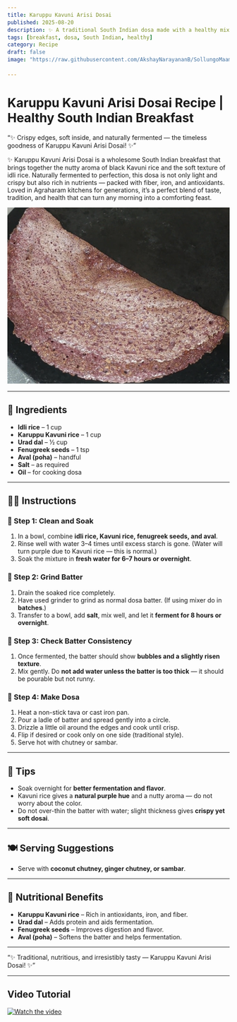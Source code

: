 ```yaml
---
title: Karuppu Kavuni Arisi Dosai  
published: 2025-08-20  
description: ✨ A traditional South Indian dosa made with a healthy mix of black Kavuni rice and idli rice, fermented to perfection — a wholesome breakfast treat! ✨  
tags: [breakfast, dosa, South Indian, healthy]  
category: Recipe  
draft: false  
image: "https://raw.githubusercontent.com/AkshayNarayananB/SollungoMaami/master/images/kavunidosai.png"  

---
```


# Karuppu Kavuni Arisi Dosai Recipe | Healthy South Indian Breakfast  

“✨ Crispy edges, soft inside, and naturally fermented — the timeless goodness of Karuppu Kavuni Arisi Dosai! ✨” 

✨ Karuppu Kavuni Arisi Dosai is a wholesome South Indian breakfast that brings together the nutty aroma of black Kavuni rice and the soft texture of idli rice. Naturally fermented to perfection, this dosa is not only light and crispy but also rich in nutrients — packed with fiber, iron, and antioxidants. Loved in Agraharam kitchens for generations, it’s a perfect blend of taste, tradition, and health that can turn any morning into a comforting feast. 

![kavunidosai](https://raw.githubusercontent.com/AkshayNarayananB/SollungoMaami/master/images/kavunidosai.png)  

---

## 🛒 Ingredients  

-  **Idli rice** – 1 cup  
-  **Karuppu Kavuni rice** – 1 cup  
-  **Urad dal** – ½ cup  
-  **Fenugreek seeds** – 1 tsp  
-  **Aval (poha)** – handful  
-  **Salt** – as required  
-  **Oil** – for cooking dosa  

---

## 👩‍🍳 Instructions  

### 🔸 Step 1: Clean and Soak  
1. In a bowl, combine **idli rice, Kavuni rice, fenugreek seeds, and aval**.  
2. Rinse well with water 3–4 times until excess starch is gone. (Water will turn purple due to Kavuni rice — this is normal.)  
3. Soak the mixture in **fresh water for 6–7 hours or overnight**.  

### 🔸 Step 2: Grind Batter  
1. Drain the soaked rice completely.  
2. Have used grinder to grind as normal dosa batter. (If using mixer do in **batches**.)  
3. Transfer to a bowl, add **salt**, mix well, and let it **ferment for 8 hours or overnight**.  

### 🔸 Step 3: Check Batter Consistency  
1. Once fermented, the batter should show **bubbles and a slightly risen texture**.  
2. Mix gently. Do **not add water unless the batter is too thick** — it should be pourable but not runny.  

### 🔸 Step 4: Make Dosa  
1. Heat a non-stick tava or cast iron pan.  
2. Pour a ladle of batter and spread gently into a circle.  
3. Drizzle a little oil around the edges and cook until crisp.  
4. Flip if desired or cook only on one side (traditional style).  
5. Serve hot with chutney or sambar.  

---

## 🌟 Tips  

- Soak overnight for **better fermentation and flavor**.  
- Kavuni rice gives a **natural purple hue** and a nutty aroma — do not worry about the color.  
- Do not over-thin the batter with water; slight thickness gives **crispy yet soft dosai**.  

---

## 🍽️ Serving Suggestions  

- Serve with **coconut chutney, ginger chutney, or sambar**.  

---

## 🥦 Nutritional Benefits  

- **Karuppu Kavuni rice** – Rich in antioxidants, iron, and fiber.  
- **Urad dal** – Adds protein and aids fermentation.  
- **Fenugreek seeds** – Improves digestion and flavor.  
- **Aval (poha)** – Softens the batter and helps fermentation.  

---

“✨ Traditional, nutritious, and irresistibly tasty — Karuppu Kavuni Arisi Dosai! ✨”

---
## Video Tutorial  

[![Watch the video](https://img.youtube.com/vi/_WFzVT7e_BA/0.jpg)](https://youtu.be/_WFzVT7e_BA?si=pwNXg_l7xKwsa3gr)
